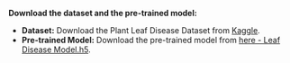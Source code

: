 **Download the dataset and the pre-trained model:**

   - **Dataset:** Download the Plant Leaf Disease Dataset from [Kaggle](https://www.kaggle.com/datasets/emmarex/plantdisease).
   - **Pre-trained Model:** Download the pre-trained model from [here - Leaf Disease Model.h5](https://drive.google.com/file/d/1Y6rrFejHLfC8sIrFvrUVCHrjpDJMiB6p/view?usp=sharing).

